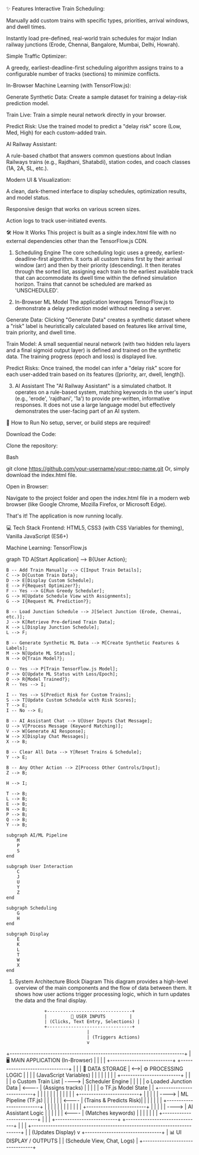 ✨ Features
Interactive Train Scheduling:

Manually add custom trains with specific types, priorities, arrival windows, and dwell times.

Instantly load pre-defined, real-world train schedules for major Indian railway junctions (Erode, Chennai, Bangalore, Mumbai, Delhi, Howrah).

Simple Traffic Optimizer:

A greedy, earliest-deadline-first scheduling algorithm assigns trains to a configurable number of tracks (sections) to minimize conflicts.

In-Browser Machine Learning (with TensorFlow.js):

Generate Synthetic Data: Create a sample dataset for training a delay-risk prediction model.

Train Live: Train a simple neural network directly in your browser.

Predict Risk: Use the trained model to predict a "delay risk" score (Low, Med, High) for each custom-added train.

AI Railway Assistant:

A rule-based chatbot that answers common questions about Indian Railways trains (e.g., Rajdhani, Shatabdi), station codes, and coach classes (1A, 2A, SL, etc.).

Modern UI & Visualization:

A clean, dark-themed interface to display schedules, optimization results, and model status.

Responsive design that works on various screen sizes.

Action logs to track user-initiated events.

🛠️ How It Works
This project is built as a single index.html file with no external dependencies other than the TensorFlow.js CDN.

1. Scheduling Engine
The core scheduling logic uses a greedy, earliest-deadline-first algorithm. It sorts all custom trains first by their arrival window (arr) and then by their priority (descending). It then iterates through the sorted list, assigning each train to the earliest available track that can accommodate its dwell time within the defined simulation horizon. Trains that cannot be scheduled are marked as 'UNSCHEDULED'.

2. In-Browser ML Model
The application leverages TensorFlow.js to demonstrate a delay prediction model without needing a server.

Generate Data: Clicking "Generate Data" creates a synthetic dataset where a "risk" label is heuristically calculated based on features like arrival time, train priority, and dwell time.

Train Model: A small sequential neural network (with two hidden relu layers and a final sigmoid output layer) is defined and trained on the synthetic data. The training progress (epoch and loss) is displayed live.

Predict Risks: Once trained, the model can infer a "delay risk" score for each user-added train based on its features ([priority, arr, dwell, length]).

3. AI Assistant
The "AI Railway Assistant" is a simulated chatbot. It operates on a rule-based system, matching keywords in the user's input (e.g., 'erode', 'rajdhani', '1a') to provide pre-written, informative responses. It does not use a large language model but effectively demonstrates the user-facing part of an AI system.

🚀 How to Run
No setup, server, or build steps are required!

Download the Code:

Clone the repository:

Bash

git clone https://github.com/your-username/your-repo-name.git
Or, simply download the index.html file.

Open in Browser:

Navigate to the project folder and open the index.html file in a modern web browser (like Google Chrome, Mozilla Firefox, or Microsoft Edge).

That's it! The application is now running locally.

💻 Tech Stack
Frontend: HTML5, CSS3 (with CSS Variables for theming), Vanilla JavaScript (ES6+)

Machine Learning: TensorFlow.js

graph TD
    A[Start Application] --> B{User Action};

    B -- Add Train Manually --> C[Input Train Details];
    C --> D{Custom Train Data};
    D --> E[Display Custom Schedule];
    E --> F{Request Optimizer?};
    F -- Yes --> G[Run Greedy Scheduler];
    G --> H[Update Schedule View with Assignments];
    G --> I{Request ML Prediction?};

    B -- Load Junction Schedule --> J[Select Junction (Erode, Chennai, etc.)];
    J --> K[Retrieve Pre-defined Train Data];
    K --> L[Display Junction Schedule];
    L --> F;

    B -- Generate Synthetic ML Data --> M[Create Synthetic Features & Labels];
    M --> N[Update ML Status];
    N --> O{Train Model?};

    O -- Yes --> P[Train TensorFlow.js Model];
    P --> Q[Update ML Status with Loss/Epoch];
    Q --> R{Model Trained?};
    R -- Yes --> I;

    I -- Yes --> S[Predict Risk for Custom Trains];
    S --> T[Update Custom Schedule with Risk Scores];
    T --> E;
    I -- No --> E;

    B -- AI Assistant Chat --> U[User Inputs Chat Message];
    U --> V[Process Message (Keyword Matching)];
    V --> W[Generate AI Response];
    W --> X[Display Chat Messages];
    X --> B;

    B -- Clear All Data --> Y[Reset Trains & Schedule];
    Y --> E;

    B -- Any Other Action --> Z[Process Other Controls/Input];
    Z --> B;

    H --> I;

    T --> B;
    L --> B;
    E --> B;
    N --> B;
    P --> B;
    Q --> B;
    Y --> B;

    subgraph AI/ML Pipeline
        M
        P
        S
    end

    subgraph User Interaction
        C
        J
        U
        Y
        Z
    end

    subgraph Scheduling
        G
        H
    end

    subgraph Display
        E
        K
        L
        T
        W
        X
    end

1. System Architecture Block Diagram
This diagram provides a high-level overview of the main components and the flow of data between them. It shows how user actions trigger processing logic, which in turn updates the data and the final display.

                  +--------------------------------+
                  |         👤 USER INPUTS         |
                  | (Clicks, Text Entry, Selections) |
                  +--------------------------------+
                                  |
                                  | (Triggers Actions)
                                  v
+-------------------------------------------------------------------------+
|                        🖥️ MAIN APPLICATION (In-Browser)                     |
|                                                                         |
|   +--------------------------+     +-------------------------------+    |
|   |      💾 DATA STORAGE       | <-->|      ⚙️ PROCESSING LOGIC        |    |
|   | (JavaScript Variables)   |     |                               |    |
|   |                          |     |  +-------------------------+  |    |
|   | o Custom Train List      | ----> |   Scheduler Engine      |  |    |
|   | o Loaded Junction Data   | <---- | (Assigns tracks)        |  |    |
|   | o TF.js Model State      |     |  +-------------------------+  |    |
|   |                          |     |                               |    |
|   |                          |     |  +-------------------------+  |    |
|   |                          | ----> |   ML Pipeline (TF.js)   |  |    |
|   |                          | <---- | (Trains & Predicts Risk)|  |    |
|   |                          |     |  +-------------------------+  |    |
|   |                          |     |                               |    |
|   |                          |     |  +-------------------------+  |    |
|   |                          | ----> |   AI Assistant Logic    |  |    |
|   |                          | <---- | (Matches keywords)      |  |    |
|   |                          |     |  +-------------------------+  |    |
|   +--------------------------+     +-------------------------------+    |
|                                                                         |
+-------------------------------------------------------------------------+
                                  |
                                  | (Updates Display)
                                  v
                  +--------------------------------+
                  |        📊 UI DISPLAY / OUTPUTS       |
                  |  (Schedule View, Chat, Logs)   |
                  +--------------------------------+
